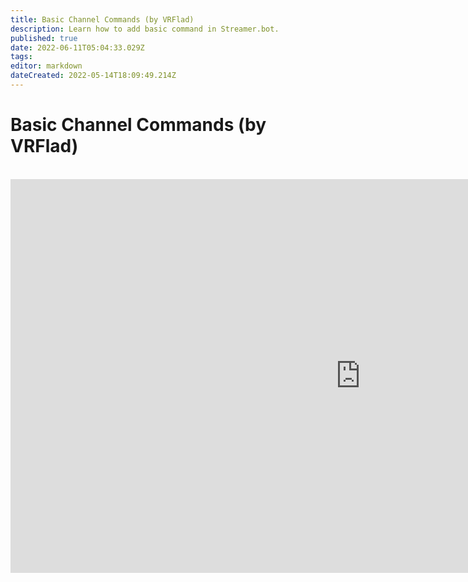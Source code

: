 ```yaml
---
title: Basic Channel Commands (by VRFlad)
description: Learn how to add basic command in Streamer.bot.
published: true
date: 2022-06-11T05:04:33.029Z
tags: 
editor: markdown
dateCreated: 2022-05-14T18:09:49.214Z
---
```


# Basic Channel Commands (by VRFlad)
<br>
<iframe width="1120" height="630" src="https://www.youtube.com/embed/ZXB6AMzdxxo" title="YouTube video player" frameborder="0" allow="accelerometer; autoplay; clipboard-write; encrypted-media; gyroscope; picture-in-picture" allowfullscreen></iframe>